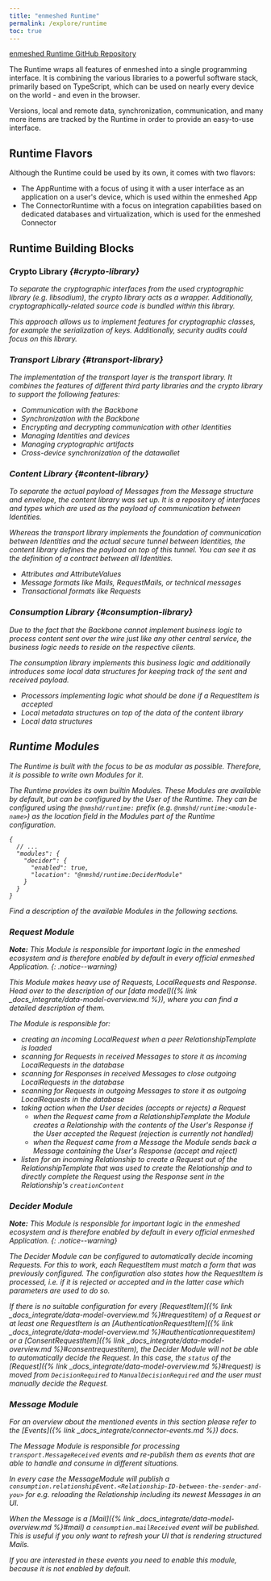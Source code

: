 ```yaml
---
title: "enmeshed Runtime"
permalink: /explore/runtime
toc: true
---
```


[enmeshed Runtime GitHub Repository](https://github.com/nmshd/runtime)

The Runtime wraps all features of enmeshed into a single programming interface. It is combining the various libraries to a powerful software stack, primarily based on TypeScript, which can be used on nearly every device on the world - and even in the browser.

Versions, local and remote data, synchronization, communication, and many more items are tracked by the Runtime in order to provide an easy-to-use interface.

## Runtime Flavors

Although the Runtime could be used by its own, it comes with two flavors:

- The AppRuntime with a focus of using it with a user interface as an application on a user's device, which is used within the enmeshed App
- The ConnectorRuntime with a focus on integration capabilities based on dedicated databases and virtualization, which is used for the enmeshed Connector

## Runtime Building Blocks

### Crypto Library <a href="https://github.com/nmshd/ts-crypto"><i class="fab fa-fw fa-github"/></a> {#crypto-library}

To separate the cryptographic interfaces from the used cryptographic library (e.g. libsodium), the crypto library acts as a wrapper. Additionally, cryptographically-related source code is bundled within this library.

This approach allows us to implement features for cryptographic classes, for example the serialization of keys. Additionally, security audits could focus on this library.

### Transport Library <a href="https://github.com/nmshd/runtime/tree/main/packages/transport"><i class="fab fa-fw fa-github"/></a> {#transport-library}

The implementation of the transport layer is the transport library. It combines the features of different third party libraries and the crypto library to support the following features:

- Communication with the Backbone
- Synchronization with the Backbone
- Encrypting and decrypting communication with other Identities
- Managing Identities and devices
- Managing cryptographic artifacts
- Cross-device synchronization of the datawallet

### Content Library <a href="https://github.com/nmshd/runtime/tree/main/packages/content"><i class="fab fa-fw fa-github"/></a> {#content-library}

To separate the actual payload of Messages from the Message structure and envelope, the content library was set up. It is a repository of interfaces and types which are used as the payload of communication between Identities.

Whereas the transport library implements the foundation of communication between Identities and the actual secure tunnel between Identities, the content library defines the payload on top of this tunnel. You can see it as the definition of a contract between all Identities.

- Attributes and AttributeValues
- Message formats like Mails, RequestMails, or technical messages
- Transactional formats like Requests

### Consumption Library <a href="https://github.com/nmshd/runtime/tree/main/packages/consumption"><i class="fab fa-fw fa-github"/></a> {#consumption-library}

Due to the fact that the Backbone cannot implement business logic to process content sent over the wire just like any other central service, the business logic needs to reside on the respective clients.

The consumption library implements this business logic and additionally introduces some local data structures for keeping track of the sent and received payload.

- Processors implementing logic what should be done if a RequestItem is accepted
- Local metadata structures on top of the data of the content library
- Local data structures

## Runtime Modules

The Runtime is built with the focus to be as modular as possible. Therefore, it is possible to write own Modules for it.

The Runtime provides its own builtin Modules. These Modules are available by default, but can be configured by the User of the Runtime. They can be configured using the `@nmshd/runtime:` prefix (e.g. `@nmshd/runtime:<module-name>`) as the location field in the Modules part of the Runtime configuration.

```jsonc
{
  // ...
  "modules": {
    "decider": {
      "enabled": true,
      "location": "@nmshd/runtime:DeciderModule"
    }
  }
}
```

Find a description of the available Modules in the following sections.

### Request Module

**Note:** This Module is responsible for important logic in the enmeshed ecosystem and is therefore enabled by default in every official enmeshed Application.
{: .notice--warning}

This Module makes heavy use of Requests, LocalRequests and Response. Head over to the description of our [data model]({% link _docs_integrate/data-model-overview.md %}), where you can find a detailed description of them.

The Module is responsible for:

- creating an incoming LocalRequest when a peer RelationshipTemplate is loaded
- scanning for Requests in received Messages to store it as incoming LocalRequests in the database
- scanning for Responses in received Messages to close outgoing LocalRequests in the database
- scanning for Requests in outgoing Messages to store it as outgoing LocalRequests in the database
- taking action when the User decides (accepts or rejects) a Request
  - when the Request came from a RelationshipTemplate the Module creates a Relationship with the contents of the User's Response if the User accepted the Request (rejection is currently not handled)
  - when the Request came from a Message the Module sends back a Message containing the User's Response (accept and reject)
- listen for an incoming Relationship to create a Request out of the RelationshipTemplate that was used to create the Relationship and to directly complete the Request using the Response sent in the Relationship's `creationContent`

### Decider Module

**Note:** This Module is responsible for important logic in the enmeshed ecosystem and is therefore enabled by default in every official enmeshed Application.
{: .notice--warning}

The Decider Module can be configured to automatically decide incoming Requests.
For this to work, each RequestItem must match a form that was previously configured.
The configuration also states how the RequestItem is processed, i.e. if it is rejected or accepted and in the latter case which parameters are used to do so.

If there is no suitable configuration for every [RequestItem]({% link _docs_integrate/data-model-overview.md %}#requestitem) of a Request or at least one RequestItem is an [AuthenticationRequestItem]({% link _docs_integrate/data-model-overview.md %}#authenticationrequestitem) or a [ConsentRequestItem]({% link _docs_integrate/data-model-overview.md %}#consentrequestitem), the Decider Module will not be able to automatically decide the Request.
In this case, the `status` of the [Request]({% link _docs_integrate/data-model-overview.md %}#request) is moved from `DecisionRequired` to `ManualDecisionRequired` and the user must manually decide the Request.

### Message Module

For an overview about the mentioned events in this section please refer to the [Events]({% link _docs_integrate/connector-events.md %}) docs.

The Message Module is responsible for processing `transport.MessageReceived` events and re-publish them as events that are able to handle and consume in different situations.

In every case the MessageModule will publish a `consumption.relationshipEvent.<Relationship-ID-between-the-sender-and-you>` for e.g. reloading the Relationship including its newest Messages in an UI.

When the Message is a [Mail]({% link _docs_integrate/data-model-overview.md %}#mail) a `consumption.mailReceived` event will be published. This is useful if you only want to refresh your UI that is rendering structured Mails.

If you are interested in these events you need to enable this module, because it is not enabled by default.
